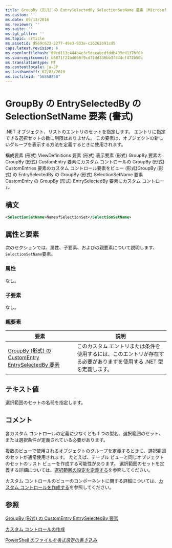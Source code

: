 ```yaml
---
title: GroupBy (形式) の EntrySelectedBy SelectionSetName 要素 |Microsoft Docs
ms.custom: ''
ms.date: 09/13/2016
ms.reviewer: ''
ms.suite: ''
ms.tgt_pltfrm: ''
ms.topic: article
ms.assetid: d569c623-2277-49e3-933e-c26262b91cd5
caps.latest.revision: 6
ms.openlocfilehash: 69cd113c444b4e3c5dceabcdfddb439cd1376f6b
ms.sourcegitcommit: b6871f21bd666f9cd71dd336bb3f844cf472b56c
ms.translationtype: MT
ms.contentlocale: ja-JP
ms.lasthandoff: 02/03/2019
ms.locfileid: "56858858"
---
```

# <a name="selectionsetname-element-for-entryselectedby-for-groupby-format"></a>GroupBy の EntrySelectedBy の SelectionSetName 要素 (書式)

.NET オブジェクト、リストのエントリのセットを指定します。 エントリに指定できる選択セットの数に制限はありません。 この要素は、オブジェクトの新しいグループを表示する方法を定義するときに使用されます。

構成要素 (形式) ViewDefinitions 要素 (形式) 表示要素 (形式) GroupBy 要素の GroupBy (形式) CustomEntry 要素にカスタム コントロールの GroupBy (形式) CustomEntries 要素のカスタム コントロール要素をビュー (形式)GroupBy (形式) の EntrySelectedBy の GroupBy (形式) SelectionSetName 要素 CustomEntry の GroupBy (形式) EntrySelectedBy 要素にカスタム コントロール

## <a name="syntax"></a>構文

```xml
<SelectionSetName>NameofSelectionSet</SelectionSetName>
```

## <a name="attributes-and-elements"></a>属性と要素

次のセクションでは、属性、子要素、およびの親要素について説明します、`SelectionSetName`要素。

### <a name="attributes"></a>属性

なし。

### <a name="child-elements"></a>子要素

なし。

### <a name="parent-elements"></a>親要素

|要素|説明|
|-------------|-----------------|
|[GroupBy (形式) の CustomEntry EntrySelectedBy 要素](./entryselectedby-element-for-customentry-for-groupby-format.md)|このカスタム エントリまたは条件を使用するには、このエントリが存在する必要がありますを使用する .NET 型を定義します。|

## <a name="text-value"></a>テキスト値

選択範囲のセットの名前を指定します。

## <a name="remarks"></a>コメント

各カスタム コントロールの定義に少なくとも 1 つの型名、選択範囲のセット、または選択条件が定義されている必要があります。

複数のビューで使用されるオブジェクトのグループを定義するときに、選択範囲のセットが通常使用されます。 たとえば、テーブル ビューと同じオブジェクトのセットのリスト ビューを作成する可能性があります。 選択範囲のセットを定義する詳細については、[選択範囲の設定を定義する](./defining-selection-sets.md)を参照してください。

カスタム コントロールのビューのコンポーネントに関する詳細については、[カスタム コントロールを作成する](./creating-custom-controls.md)を参照してください。

## <a name="see-also"></a>参照

[GroupBy (形式) の CustomEntry EntrySelectedBy 要素](./entryselectedby-element-for-customentry-for-groupby-format.md)

[カスタム コントロールの作成](./creating-custom-controls.md)

[PowerShell のファイルを書式設定の書き込み](./writing-a-powershell-formatting-file.md)
